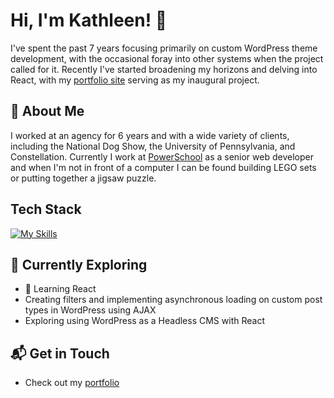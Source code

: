 # Hi, I'm Kathleen! 👋

I've spent the past 7 years focusing primarily on custom WordPress theme development, with the occasional foray into other systems when the project called for it. Recently I've started broadening my horizons and delving into React, with my [portfolio site](https://kathleenglackin.com) serving as my inaugural project.

<!--
![Kathleen's Stats](https://github-readme-stats.vercel.app/api?username=KathleenGlackin&theme=vue-dark&show_icons=true&hide_border=true&count_private=true)
-->

## 🚀 About Me

I worked at an agency for 6 years and with a wide variety of clients, including the National Dog Show, the University of Pennsylvania, and Constellation. Currently I work at [PowerSchool](https://www.powerschool.com/) as a senior web developer and when I'm not in front of a computer I can be found building LEGO sets or putting together a jigsaw puzzle.

## Tech Stack
[![My Skills](https://skillicons.dev/icons?i=wordpress,react,js,jquery,php,html,bootstrap,css,sass)](https://skillicons.dev)

## 🌱 Currently Exploring

- 🚀 Learning React
- Creating filters and implementing asynchronous loading on custom post types in WordPress using AJAX
- Exploring using WordPress as a Headless CMS with React
<!--
 ## 🏆 Achievements

- 🌟
-->

## 📬 Get in Touch

- Check out my [portfolio](https://kathleenglackin.com)

<!--
**KathleenGlackin/KathleenGlackin** is a ✨ _special_ ✨ repository because its `README.md` (this file) appears on your GitHub profile.

Here are some ideas to get you started:

- 🔭 I’m currently working on ...
- 🌱 I’m currently learning ...
- 👯 I’m looking to collaborate on ...
- 🤔 I’m looking for help with ...
- 💬 Ask me about ...
- 📫 How to reach me: ...
- 😄 Pronouns: ...
- ⚡ Fun fact: ...
-->
